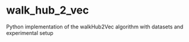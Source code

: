 # walk_hub_2_vec
Python implementation of the walkHub2Vec algorithm with datasets and experimental setup
